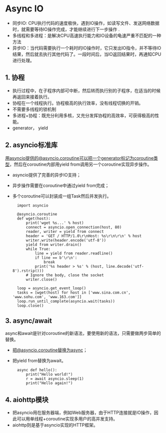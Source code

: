 # Async IO
- 同步IO: CPU执行代码的速度极快，遇到IO操作，如读写文件、发送网络数据时，就需要等待IO操作完成，才能继续进行下一步操作 .  
- 多线程和多进程：是解决CPU高速执行能力和IO设备的龟速严重不匹配的一种方法  
- 异步IO：当代码需要执行一个耗时的IO操作时，它只发出IO指令，并不等待IO结果，然后就去执行其他代码了。一段时间后，当IO返回结果时，再通知CPU进行处理。  

## 1. 协程
- 执行过程中，在子程序内部可中断，然后转而执行别的子程序，在适当的时候再返回来接着执行。  
- 协程在一个线程执行。协程极高的执行效率，没有线程切换的开销。
- 不需要多线程的锁机制
- 多进程+协程：既充分利用多核，又充分发挥协程的高效率，可获得极高的性能。
- generator， yield

## 2. asyncio标准库
用asyncio提供的@asyncio.coroutine可以把一个generator标记为coroutine类型，然后在coroutine内部用yield from调用另一个coroutine实现异步操作。  
- asyncio提供了完善的异步IO支持；
- 异步操作需要在coroutine中通过yield from完成；
- 多个coroutine可以封装成一组Task然后并发执行。


        import asyncio
        
        @asyncio.coroutine
        def wget(host):
            print('wget %s...' % host)
            connect = asyncio.open_connection(host, 80)
            reader, writer = yield from connect
            header = 'GET / HTTP/1.0\r\nHost: %s\r\n\r\n' % host
            writer.write(header.encode('utf-8'))
            yield from writer.drain()
            while True:
                line = yield from reader.readline()
                if line == b'\r\n':
                    break
                print('%s header > %s' % (host, line.decode('utf-8').rstrip()))
            # Ignore the body, close the socket
            writer.close()
        
        loop = asyncio.get_event_loop()
        tasks = [wget(host) for host in ['www.sina.com.cn', 'www.sohu.com', 'www.163.com']]
        loop.run_until_complete(asyncio.wait(tasks))
        loop.close()

## 3. async/await
async和await是针对coroutine的新语法，要使用新的语法，只需要做两步简单的替换。  
- 把@asyncio.coroutine替换为async；
- 把yield from替换为await。


        async def hello():
            print("Hello world!")
            r = await asyncio.sleep(1)
            print("Hello again!")

## 4. aiohttp模块
- 把asyncio用在服务器端，例如Web服务器，由于HTTP连接就是IO操作，因此可以用单线程+coroutine实现多用户的高并发支持。
- aiohttp则是基于asyncio实现的HTTP框架。